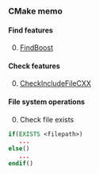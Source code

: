 ### CMake memo

#### Find features

0. [FindBoost](https://cmake.org/cmake/help/v3.0/module/FindBoost.html)

#### Check features

0. [CheckIncludeFileCXX](https://cmake.org/cmake/help/v3.0/module/CheckIncludeFileCXX.html)

#### File system operations

0. Check file exists

```cmake
if(EXISTS <filepath>)
   ...
else()
   ...
endif()
```
